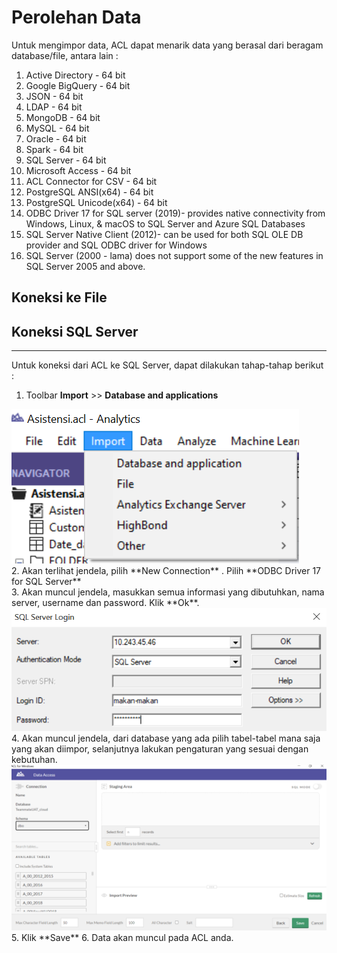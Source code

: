 # Perolehan Data

Untuk mengimpor data, ACL dapat menarik data yang berasal dari beragam database/file, antara lain :
1. Active Directory - 64 bit
2. Google BigQuery - 64 bit
3. JSON - 64 bit
4. LDAP - 64 bit
5. MongoDB - 64 bit
6. MySQL - 64 bit
7. Oracle - 64 bit
8. Spark - 64 bit
9. SQL Server - 64 bit
10. Microsoft Access - 64 bit
11. ACL Connector for CSV - 64 bit
12. PostgreSQL ANSI(x64) - 64 bit
13. PostgreSQL Unicode(x64) - 64 bit
14. ODBC Driver 17 for SQL server (2019)- provides native connectivity from Windows, Linux, & macOS to SQL Server and Azure SQL Databases
15. SQL Server Native Client (2012)- can be used for both SQL OLE DB provider and SQL ODBC driver for Windows
16. SQL Server (2000 - lama) does not support some of the new features in SQL Server 2005 and above. 


## Koneksi ke File

## Koneksi SQL Server
***

Untuk koneksi dari ACL ke SQL Server, dapat dilakukan tahap-tahap berikut :
1. Toolbar **Import** >> **Database and applications**<br>
<kbd>
<a href="url">
  <img src="https://github.com/ansyaku/tabk.acl/blob/main/img/SQL1.png" >
</a>
  </kbd>
  <br>
2. Akan terlihat jendela, pilih **New Connection** . Pilih **ODBC Driver 17 for SQL Server**<br>
3. Akan muncul jendela, masukkan semua informasi yang dibutuhkan, nama server, username dan password. Klik **Ok**.<br>
<kbd>
<a href="url">
  <img src="https://github.com/ansyaku/tabk.acl/blob/main/img/SQL2.png" >
</a>
  </kbd>
  4. Akan muncul jendela, dari database yang ada pilih tabel-tabel mana saja yang akan diimpor, selanjutnya lakukan pengaturan yang sesuai dengan kebutuhan.<br>
<kbd>
<a href="url">
  <img src="https://github.com/ansyaku/tabk.acl/blob/main/img/SQL3.png" >
</a>
  </kbd>
  <br>
5. Klik **Save**
6. Data akan muncul pada ACL anda.

